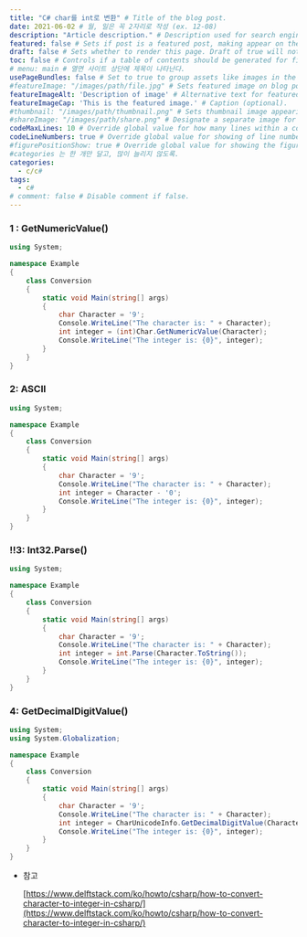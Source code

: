 ```yaml
---
title: "C# char를 int로 변환" # Title of the blog post.
date: 2021-06-02 # 월, 일은 꼭 2자리로 작성 (ex. 12-08)
description: "Article description." # Description used for search engine. (검색엔진을 위한 설명)
featured: false # Sets if post is a featured post, making appear on the home page side bar. (feature는 하나만 하던가 쓰지 말자)
draft: false # Sets whether to render this page. Draft of true will not be rendered. (set false 해야 포스팅 된다)
toc: false # Controls if a table of contents should be generated for first-level links automatically. (페이지 상단 목차 기능인듯함)
# menu: main # 열면 사이트 상단에 제목이 나타난다.
usePageBundles: false # Set to true to group assets like images in the same folder as this post. (?)
#featureImage: "/images/path/file.jpg" # Sets featured image on blog post. (메인 이미지)
featureImageAlt: 'Description of image' # Alternative text for featured image.
featureImageCap: 'This is the featured image.' # Caption (optional).
#thumbnail: "/images/path/thumbnail.png" # Sets thumbnail image appearing inside card on homepage. (썸네일 이미지)
#shareImage: "/images/path/share.png" # Designate a separate image for social media sharing.
codeMaxLines: 10 # Override global value for how many lines within a code block before auto-collapsing.
codeLineNumbers: true # Override global value for showing of line numbers within code block.
#figurePositionShow: true # Override global value for showing the figure label.
#categories 는 한 개만 달고, 많이 늘리지 않도록.
categories:
  - c/c#
tags:
  - c#
# comment: false # Disable comment if false.
---
```


### 1 : GetNumericValue()

```csharp
using System;

namespace Example
{
    class Conversion
    {
        static void Main(string[] args)
        {
            char Character = '9';
            Console.WriteLine("The character is: " + Character);
            int integer = (int)Char.GetNumericValue(Character);
            Console.WriteLine("The integer is: {0}", integer);
        }
    }
}
```

### 2: ASCII

```csharp
using System;

namespace Example
{
    class Conversion
    {
        static void Main(string[] args)
        {
            char Character = '9';
            Console.WriteLine("The character is: " + Character);
            int integer = Character - '0';
            Console.WriteLine("The integer is: {0}", integer);
        }
    }
}
```

### !!3: Int32.Parse()

```csharp
using System;

namespace Example
{
    class Conversion
    {
        static void Main(string[] args)
        {
            char Character = '9';
            Console.WriteLine("The character is: " + Character);
            int integer = int.Parse(Character.ToString());
            Console.WriteLine("The integer is: {0}", integer);
        }
    }
}
```

### 4: GetDecimalDigitValue()

```csharp
using System;
using System.Globalization;

namespace Example
{
    class Conversion
    {
        static void Main(string[] args)
        {
            char Character = '9';
            Console.WriteLine("The character is: " + Character);
            int integer = CharUnicodeInfo.GetDecimalDigitValue(Character);
            Console.WriteLine("The integer is: {0}", integer);
        }
    }
}
```

- 참고
  
    [https://www.delftstack.com/ko/howto/csharp/how-to-convert-character-to-integer-in-csharp/](https://www.delftstack.com/ko/howto/csharp/how-to-convert-character-to-integer-in-csharp/)
